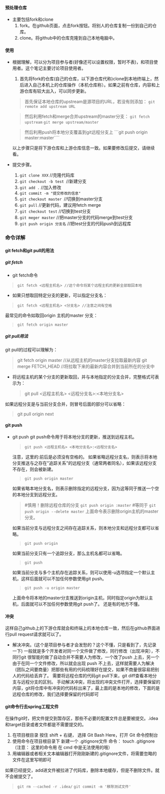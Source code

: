 ####  预处理仓库

- 主要包括fork和clone
  1. fork。在github页面，点击fork按钮。将别人的仓库复制一份到自己的仓库。
  2. clone。将github中的仓库克隆到自己本地电脑中。



####  使用

- 根据理解，可以分为项目参与者(好像还可以设置权限，暂时不表)，和项目使用者。这个笔记主要讨论项目使用者。

  1. 首先将fork的仓库(自己的仓库，以下游仓库代称)clone到本地终端上，然后进入自己本机上的仓库操作（本机仓库称）。如果之前有仓库，内容和上游仓库有较大出入，可以同步更新。

  > 首先保证本地仓库的upstream是源项目的URL，若没有则添加：
  >   ```git remote add upstream URL```

  >然后利用fetch和merge合并upstream的master分支：
  >```git fetch upstream```
  >```git merge upstream/master```

  >然后利用push将本地分支覆盖到git远程分支上
  >```git push origin master:master````

    以上步骤只是将下游仓库和上游仓库信息一致。如果要修改后提交，请继续看。

- 提交步骤。
  1. ```git clone XXX``` //克隆代码库
  2. ```git checkout -b test ```//新建分支
  1. ```git add .```   //加入修改
  2. ```git commit -m "提交修改的信息"```
  3. ```git checkout master ```//切换到master分支
  4. ```git pull``` //更新代码，建议用fetch merge
  5. ```git checkout test``` //切换到test分支
  6. ```git meger master``` //把master分支的代码merge到test分支
  3. ```git push origin 分支名```   //把test分支的代码push到远程库

### 命令详解


#### git fetch和git pull的用法
##### git fetch
- git fetch命令
>```git fetch <远程主机名> //这个命令将某个远程主机的更新全部取回本地```

- 如果只想取回特定分支的更新，可以指定分支名：
>```git fetch <远程主机名> <分支名> //注意之间有空格```

最常见的命令如取回origin 主机的master 分支：
>```git fetch origin master```

##### git pull用法
git pull的过程可以理解为：
>git fetch origin master //从远程主机的master分支拉取最新内容 
>git merge FETCH_HEAD    //将拉取下来的最新内容合并到当前所在的分支中

- 将远程主机的某个分支的更新取回，并与本地指定的分支合并，完整格式可表示为：

  >git pull <远程主机名> <远程分支名>:<本地分支名>

如果远程分支是与当前分支合并，则冒号后面的部分可以省略：
>git pull origin next

#### git push
- git push
    git push命令用于将本地分支的更新，推送到远程主机。

    > ```git push <远程主机名> <本地分支名>:<远程分支名> ```

    注意，这里的:前后是必须没有空格的。
    如果省略远程分支名，则表示将本地分支推送与之存在"追踪关系"的远程分支（通常两者同名），如果该远程分支不存在，则会被新建。

    > ```git push origin master```

    如果省略本地分支名，则表示删除指定的远程分支，因为这等同于推送一个空的本地分支到远程分支。
    > #慎用！删除远程仓库的分支
    > ```git push origin :master```
    > #等同于
    > ```git push origin --delete master```
    上面命令表示删除origin主机的master分支。    

    如果当前分支与远程分支之间存在追踪关系，则本地分支和远程分支都可以省略。
    >```git push origin```

    如果当前分支只有一个追踪分支，那么主机名都可以省略。
    >```git push```

    如果当前分支与多个主机存在追踪关系，则可以使用-u选项指定一个默认主机，这样后面就可以不加任何参数使用git push。

    >```git push -u origin master```

    上面命令将本地的master分支推送到origin主机，同时指定origin为默认主机，后面就可以不加任何参数使用git push了。
还是有的地方不懂。



#### 冲突

这样自己github上的下游仓库就会和终端上的本地仓库一致，然后在github界面进行pull request请求就可以了。

- 解决冲突。(这个是项目参与者才会发愁的？这个不懂，只是看到了，先记录一下)
  一般就是多个开发者对同一个文件做了修改，同行修改（出现冲突），不同行git 很智能的做了自动合并不需要人为修改，一个改了push 上去，另一个由于在同一个文件修改，所以就会出现 push 不上去，这样就需要人为解决（团队之间要商量）把那些有用的代码梳理好在提交，如果不商量很容易把别人的代码给丢弃了。
  需要将远程仓库的代码git pull下来，git diff查看本地分支与远程分支的区别。
  手动解决冲突，将出现的冲突文件打开，选择要保留的内容，git将仓库中有冲突的代码标出来了，最上面的是本地的修改，下面的是远程仓库的修改，我们选择要保留的代码即可



#### git命令行去spring工程文件

在操作git时，把文件提交到暂存区，那些不必要的配置文件总是要被提交。.idea和target目录或者文件都是不需要提交的。
1. 在项目根目录 按住 shift + 右键， 选择 Git Bash Here，打开 Git 命令控制台
2. 使用命令在项目根目录下 新建一个 .gitignore文件 命令： touch .gitignore （注意： 这里的命令用 在 cmd 中是无法使用的哦）
3. 用编辑器或者相关文本编辑器打开刚刚新建的.gitignore文件，将需要忽略的文件在这里写明即可

如果已经提交，add进文件被拉进了代码库，删除本地缓存，但是不删除文件。就不会被提交了。
>```git rm --cached -r .idea/```
```git commit -m '移除测试文件'```